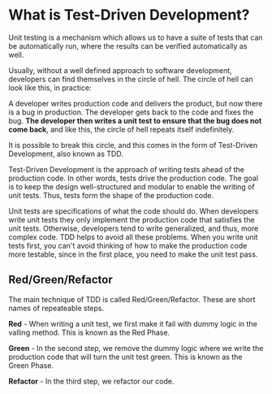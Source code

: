 # What is Test-Driven Development?

Unit testing is a mechanism which allows us to have a suite of tests that can be automatically run, where the results can be verified automatically as well.

Usually, without a well defined approach to software development, developers can find themselves in the circle of hell. The circle of hell can look like this, in practice:

A developer writes production code and delivers the product, but now there is a bug in production. The developer gets back to the code and fixes the bug. **The developer then writes a unit test to ensure that the bug does not come back**, and like this, the circle of hell repeats itself indefinitely.

It is possible to break this circle, and this comes in the form of Test-Driven Development, also known as TDD.

Test-Driven Development is the approach of writing tests ahead of the production code. In other words, tests drive the production code. The goal is to keep the design well-structured and modular to enable the writing of unit tests. Thus, tests form the shape of the production code.

Unit tests are specifications of what the code should do. When developers write unit tests they only implement the production code that satisfies the unit tests. Otherwise, developers tend to write generalized, and thus, more complex code. TDD helps to avoid all these problems. When you write unit tests first, you can't avoid thinking of how to make the production code more testable, since in the first place, you need to make the unit test pass.

## Red/Green/Refactor

The main technique of TDD is called Red/Green/Refactor. These are short names of repeateable steps.

**Red** - When writing a unit test, we first make it fail with dummy logic in the valling method. This is known as the Red Phase.

**Green** - In the second step, we remove the dummy logic where we write the production code that will turn the unit test green. This is known as the Green Phase.

**Refactor** - In the third step, we refactor our code.